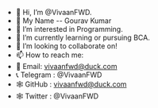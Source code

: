 - 👋 Hi, I’m @VivaanFWD. 
- 📛 My Name -- Gourav Kumar
- 👀 I’m interested in Programming. 
- 🌱 I’m currently learning or pursuing BCA. 
- 💞️ I’m looking to collaborate on! 
- 📫 How to reach me:
- 📧 Email: vivaanfwd@duck.com 
- 📞 Telegram : @VivaanFWD 
- 🕸 GitHub : vivaanfwd@duck.com
- 🕸 Twitter : @VivaanFWD


<!---
VivaanFWD/VivaanFWD is a ✨ special ✨ repository because its `README.md` (this file) appears on your GitHub profile.
You can click the Preview link to take a look at your changes.
--->
